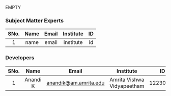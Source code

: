 EMPTY
<!-- Remove all lines above this line before making changes to the file -->
### Subject Matter Experts
| SNo. | Name | Email | Institute | ID |
| :---: | :---: | :---: | :---: | :---: |
| 1 | name | email | institute | id |





### Developers
| SNo. | Name | Email | Institute | ID |
| :---: | :---: | :---: | :---: | :---: |
| 1 | Anandi K | anandik@am.amrita.edu | Amrita Vishwa Vidyapeetham |12230912 |








